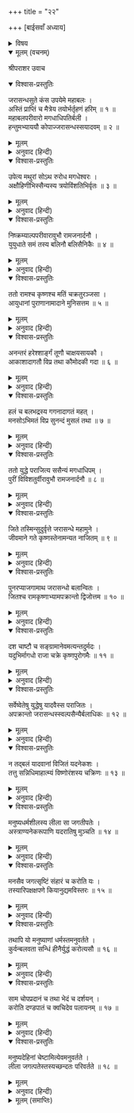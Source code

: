 +++
title = "२२"

+++
[बाईसवाँ अध्याय]



<details><summary>विषय</summary>

जरासन्धकी पराजय
</details>


<details open><summary>मूलम् (वचनम्)</summary>

श्रीपराशर उवाच
</details>

<details open><summary>विश्वास-प्रस्तुतिः</summary>

जरासन्धसुते कंस उपयेमे महाबलः ।  
अस्तिं प्राप्तिं च मैत्रेय तयोर्भर्तृहणं हरिम् ॥ १ ॥  
महाबलपरीवारो मगधाधिपतिर्बली ।  
हन्तुमभ्याययौ कोपाज्जरासन्धस्सयादवम् ॥ २ ॥
</details>

<details><summary>मूलम्</summary>

जरासन्धसुते कंस उपयेमे महाबलः ।  
अस्तिं प्राप्तिं च मैत्रेय तयोर्भर्तृहणं हरिम् ॥ १ ॥  
महाबलपरीवारो मगधाधिपतिर्बली ।  
हन्तुमभ्याययौ कोपाज्जरासन्धस्सयादवम् ॥ २ ॥
</details>

<details><summary>अनुवाद (हिन्दी)</summary>

श्रीपराशरजी बोले—हे मैत्रेय! महाबली कंसने जरासन्धकी पुत्री अस्ति और प्राप्तिसे विवाह किया था, अतः वह अत्यन्त बलिष्ठ मगधराज क्रोधपूर्वक एक बहुत बड़ी सेना लेकर अपनी पुत्रियोंके स्वामी कंसको मारनेवाले श्रीहरिको यादवोंके सहित मारनेकी इच्छासे मथुरापर चढ़ आया ॥ १-२ ॥
</details>

<details open><summary>विश्वास-प्रस्तुतिः</summary>

उपेत्य मथुरां सोऽथ रुरोध मगधेश्वरः ।  
अक्षौहिणीभिस्सैन्यस्य त्रयोविंशतिभिर्वृतः ॥ ३ ॥
</details>

<details><summary>मूलम्</summary>

उपेत्य मथुरां सोऽथ रुरोध मगधेश्वरः ।  
अक्षौहिणीभिस्सैन्यस्य त्रयोविंशतिभिर्वृतः ॥ ३ ॥
</details>

<details><summary>अनुवाद (हिन्दी)</summary>

मगधेश्वर जरासन्धने तेईस अक्षौहिणी सेनाके सहित आकर मथुराको चारों ओरसे घेर लिया ॥ ३ ॥
</details>

<details open><summary>विश्वास-प्रस्तुतिः</summary>

निष्क्रम्याल्पपरीवारावुभौ रामजनार्दनौ ।  
युयुधाते समं तस्य बलिनौ बलिसैनिकैः ॥ ४ ॥
</details>

<details><summary>मूलम्</summary>

निष्क्रम्याल्पपरीवारावुभौ रामजनार्दनौ ।  
युयुधाते समं तस्य बलिनौ बलिसैनिकैः ॥ ४ ॥
</details>

<details><summary>अनुवाद (हिन्दी)</summary>

तब महाबली राम और जनार्दन थोड़ी-सी सेनाके साथ नगरसे निकलकर जरासन्धके प्रबल सैनिकोंसे युद्ध करने लगे ॥ ४ ॥
</details>

<details open><summary>विश्वास-प्रस्तुतिः</summary>

ततो रामश्च कृष्णश्च मतिं चक्रतुरञ्जसा ।  
आयुधानां पुराणानामादाने मुनिसत्तम ॥ ५ ॥
</details>

<details><summary>मूलम्</summary>

ततो रामश्च कृष्णश्च मतिं चक्रतुरञ्जसा ।  
आयुधानां पुराणानामादाने मुनिसत्तम ॥ ५ ॥
</details>

<details><summary>अनुवाद (हिन्दी)</summary>

हे मुनिश्रेष्ठ! उस समय राम और कृष्णने अपने पुरातन शस्त्रोंको ग्रहण करनेका विचार किया ॥ ५ ॥
</details>

<details open><summary>विश्वास-प्रस्तुतिः</summary>

अनन्तरं हरेश्शार्ङ्गं तूणौ चाक्षयसायकौ ।  
आकाशादागतौ विप्र तथा कौमोदकी गदा ॥ ६ ॥
</details>

<details><summary>मूलम्</summary>

अनन्तरं हरेश्शार्ङ्गं तूणौ चाक्षयसायकौ ।  
आकाशादागतौ विप्र तथा कौमोदकी गदा ॥ ६ ॥
</details>

<details><summary>अनुवाद (हिन्दी)</summary>

हे विप्र! हरिके स्मरण करते ही उनका शार्ङ्ग धनुष, अक्षय बाणयुक्त दो तरकश और कौमोदकी नामकी गदा आकाशसे आकर उपस्थित हो गये ॥ ६ ॥
</details>

<details open><summary>विश्वास-प्रस्तुतिः</summary>

हलं च बलभद्रस्य गगनादागतं महत् ।  
मनसोऽभिमतं विप्र सुनन्दं मुसलं तथा ॥ ७ ॥
</details>

<details><summary>मूलम्</summary>

हलं च बलभद्रस्य गगनादागतं महत् ।  
मनसोऽभिमतं विप्र सुनन्दं मुसलं तथा ॥ ७ ॥
</details>

<details><summary>अनुवाद (हिन्दी)</summary>

हे द्विज! बलभद्रजीके पास भी उनका मनोवांछित महान् हल और सुनन्द नामक मूसल आकाशसे आ गये ॥ ७ ॥
</details>

<details open><summary>विश्वास-प्रस्तुतिः</summary>

ततो युद्धे पराजित्य ससैन्यं मगधाधिपम् ।  
पुरीं विविशतुर्वीरावुभौ रामजनार्दनौ ॥ ८ ॥
</details>

<details><summary>मूलम्</summary>

ततो युद्धे पराजित्य ससैन्यं मगधाधिपम् ।  
पुरीं विविशतुर्वीरावुभौ रामजनार्दनौ ॥ ८ ॥
</details>

<details><summary>अनुवाद (हिन्दी)</summary>

तदनन्तर दोनों वीर राम और कृष्ण सेनाके सहित मगधराजको युद्धमें हराकर मथुरापुरीमें चले आये ॥ ८ ॥
</details>

<details open><summary>विश्वास-प्रस्तुतिः</summary>

जिते तस्मिन्सुदुर्वृत्ते जरासन्धे महामुने ।  
जीवमाने गते कृष्णस्तेनामन्यत नाजितम् ॥ ९ ॥
</details>

<details><summary>मूलम्</summary>

जिते तस्मिन्सुदुर्वृत्ते जरासन्धे महामुने ।  
जीवमाने गते कृष्णस्तेनामन्यत नाजितम् ॥ ९ ॥
</details>

<details><summary>अनुवाद (हिन्दी)</summary>

हे महामुने! दुराचारी जरासन्धको जीत लेनेपर भी उसके जीवित चले जानेके कारण कृष्णचन्द्रने अपनेको अपराजित नहीं समझा ॥ ९ ॥
</details>

<details open><summary>विश्वास-प्रस्तुतिः</summary>

पुनरप्याजगामाथ जरासन्धो बलान्वितः ।  
जितश्च रामकृष्णाभ्यामपक्रान्तो द्विजोत्तम ॥ १० ॥
</details>

<details><summary>मूलम्</summary>

पुनरप्याजगामाथ जरासन्धो बलान्वितः ।  
जितश्च रामकृष्णाभ्यामपक्रान्तो द्विजोत्तम ॥ १० ॥
</details>

<details><summary>अनुवाद (हिन्दी)</summary>

हे द्विजोत्तम! जरासन्ध फिर उतनी ही सेना लेकर आया, किन्तु राम और कृष्णसे पराजित होकर भाग गया ॥ १० ॥
</details>

<details open><summary>विश्वास-प्रस्तुतिः</summary>

दश चाष्टौ च सङ्ग्रामानेवमत्यन्तदुर्मदः ।  
यदुभिर्मागधो राजा चक्रे कृष्णपुरोगमैः ॥ ११ ॥
</details>

<details><summary>मूलम्</summary>

दश चाष्टौ च सङ्ग्रामानेवमत्यन्तदुर्मदः ।  
यदुभिर्मागधो राजा चक्रे कृष्णपुरोगमैः ॥ ११ ॥
</details>

<details><summary>अनुवाद (हिन्दी)</summary>

इस प्रकार अत्यन्त दुर्धर्ष मगधराज जरासन्धने राम और कृष्ण आदि यादवोंसे अट्ठारह बार युद्ध किया ॥ ११ ॥
</details>

<details open><summary>विश्वास-प्रस्तुतिः</summary>

सर्वेष्वेतेषु युद्धेषु यादवैस्स पराजितः ।  
अपक्रान्तो जरासन्धस्स्वल्पसैन्यैर्बलाधिकः ॥ १२ ॥
</details>

<details><summary>मूलम्</summary>

सर्वेष्वेतेषु युद्धेषु यादवैस्स पराजितः ।  
अपक्रान्तो जरासन्धस्स्वल्पसैन्यैर्बलाधिकः ॥ १२ ॥
</details>

<details><summary>अनुवाद (हिन्दी)</summary>

इन सभी युद्धोंमें अधिक सैन्यशाली जरासन्ध थोड़ी-सी सेनावाले यदुवंशियोंसे हारकर भाग गया ॥ १२ ॥
</details>

<details open><summary>विश्वास-प्रस्तुतिः</summary>

न तद‍्बलं यादवानां विजितं यदनेकशः ।  
तत्तु सन्निधिमाहात्म्यं विष्णोरंशस्य चक्रिणः ॥ १३ ॥
</details>

<details><summary>मूलम्</summary>

न तद‍्बलं यादवानां विजितं यदनेकशः ।  
तत्तु सन्निधिमाहात्म्यं विष्णोरंशस्य चक्रिणः ॥ १३ ॥
</details>

<details><summary>अनुवाद (हिन्दी)</summary>

यादवोंकी थोड़ी-सी सेना भी जो [उसकी अनेक बड़ी सेनाओंसे] पराजित न हुई, यह सब भगवान् विष्णुके अंशावतार श्रीकृष्णचन्द्रकी सन्निधिका ही माहात्म्य था ॥ १३ ॥
</details>

<details open><summary>विश्वास-प्रस्तुतिः</summary>

मनुष्यधर्मशीलस्य लीला सा जगतीपतेः ।  
अस्त्राण्यनेकरूपाणि यदरातिषु मुञ्चति ॥ १४ ॥
</details>

<details><summary>मूलम्</summary>

मनुष्यधर्मशीलस्य लीला सा जगतीपतेः ।  
अस्त्राण्यनेकरूपाणि यदरातिषु मुञ्चति ॥ १४ ॥
</details>

<details><summary>अनुवाद (हिन्दी)</summary>

उन मानवधर्मशील जगत्पतिकी यह लीला ही है जो कि ये अपने शत्रुओंपर नाना प्रकारके अस्त्र-शस्त्र छोड़ रहे हैं ॥ १४ ॥
</details>

<details open><summary>विश्वास-प्रस्तुतिः</summary>

मनसैव जगत्सृष्टिं संहारं च करोति यः ।  
तस्यारिपक्षक्षपणे कियानुद्यमविस्तरः ॥ १५ ॥
</details>

<details><summary>मूलम्</summary>

मनसैव जगत्सृष्टिं संहारं च करोति यः ।  
तस्यारिपक्षक्षपणे कियानुद्यमविस्तरः ॥ १५ ॥
</details>

<details><summary>अनुवाद (हिन्दी)</summary>

जो केवल संकल्पमात्रसे ही संसारकी उत्पत्ति और संहार कर देते हैं, उन्हें अपने शत्रुपक्षका नाश करनेके लिये भला उद्योग फैलानेकी कितनी आवश्यकता है? ॥ १५ ॥
</details>

<details open><summary>विश्वास-प्रस्तुतिः</summary>

तथापि यो मनुष्याणां धर्मस्तमनुवर्तते ।  
कुर्वन्बलवता सन्धिं हीनैर्युद्धं करोत्यसौ ॥ १६ ॥
</details>

<details><summary>मूलम्</summary>

तथापि यो मनुष्याणां धर्मस्तमनुवर्तते ।  
कुर्वन्बलवता सन्धिं हीनैर्युद्धं करोत्यसौ ॥ १६ ॥
</details>

<details><summary>अनुवाद (हिन्दी)</summary>

तथापि वे बलवानोंसे सन्धि और बलहीनोंसे युद्ध करके मानव-धर्मोंका अनुवर्तन कर रहे थे ॥ १६ ॥
</details>

<details open><summary>विश्वास-प्रस्तुतिः</summary>

साम चोपप्रदानं च तथा भेदं च दर्शयन् ।  
करोति दण्डपातं च क्वचिदेव पलायनम् ॥ १७ ॥
</details>

<details><summary>मूलम्</summary>

साम चोपप्रदानं च तथा भेदं च दर्शयन् ।  
करोति दण्डपातं च क्वचिदेव पलायनम् ॥ १७ ॥
</details>

<details><summary>अनुवाद (हिन्दी)</summary>

वे कहीं साम, कहीं दान और कहीं भेदनीतिका व्यवहार करते थे तथा कहीं दण्ड देते और कहींसे स्वयं भाग भी जाते थे ॥ १७ ॥
</details>

<details open><summary>विश्वास-प्रस्तुतिः</summary>

मनुष्यदेहिनां चेष्टामित्येवमनुवर्तते ।  
लीला जगत्पतेस्तस्यच्छन्दतः परिवर्तते ॥ १८ ॥
</details>

<details><summary>मूलम्</summary>

मनुष्यदेहिनां चेष्टामित्येवमनुवर्तते ।  
लीला जगत्पतेस्तस्यच्छन्दतः परिवर्तते ॥ १८ ॥
</details>

<details><summary>अनुवाद (हिन्दी)</summary>

इस प्रकार मानवदेहधारियोंकी चेष्टाओंका अनुवर्तन करते हुए श्रीजगत्पतिकी अपनी इच्छानुसार लीलाएँ होती रहती थीं ॥ १८ ॥
</details>

<details><summary>मूलम् (समाप्तिः)</summary>

इति श्रीविष्णुपुराणे पञ्चमेंऽशे द्वाविंशोऽध्यायः ॥ २२ ॥
</details>
